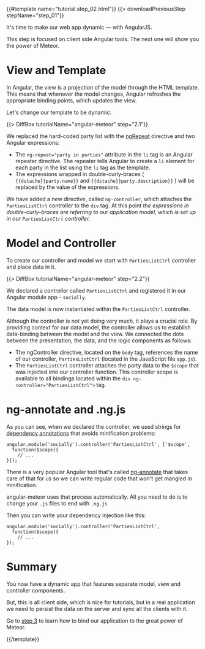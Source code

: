 {{#template name="tutorial.step_02.html"}}
{{> downloadPreviousStep stepName="step_01"}}

It's time to make our web app dynamic — with AngularJS.

This step is focused on client side Angular tools. The next one will show you the power of Meteor.

# View and Template

In Angular, the view is a projection of the model through the HTML template. This means that whenever the model changes, Angular refreshes the appropriate binding points, which updates the view.

Let's change our template to be dynamic:

{{> DiffBox tutorialName="angular-meteor" step="2.1"}}

We replaced the hard-coded party list with the [ngRepeat](https://docs.angularjs.org/api/ng/directive/ngRepeat) directive and two Angular expressions:

* The `ng-repeat="party in parties"` attribute in the `li` tag is an Angular repeater directive. The repeater tells Angular to create a `li` element for each party in the list using the `li` tag as the template.
* The expressions wrapped in double-curly-braces ( `{{dstache}}party.name}}` and `{{dstache}}party.description}}` ) will be replaced by the value of the expressions.

We have added a new directive, called `ng-controller`, which attaches the `PartiesListCtrl` controller to the `div` tag. At this point *the expressions in double-curly-braces are referring to our application model, which is set up in our `PartiesListCtrl` controller.*


# Model and Controller

To create our controller and model we start with `PartiesListCtrl` controller and place data in it.

{{> DiffBox tutorialName="angular-meteor" step="2.2"}}

We declared a controller called `PartiesListCtrl` and registered it in our Angular module app - `socially`.

The data model is now instantiated within the `PartiesListCtrl` controller.

Although the controller is not yet doing very much, it plays a crucial role. By providing context for our data model, the controller allows us to establish data-binding between the model and the view. We connected the dots between the presentation, the data, and the logic components as follows:

* The ngController directive, located on the `body` tag, references the name of our controller, `PartiesListCtrl` (located in the JavaScript file `app.js`).
* The `PartiesListCtrl` controller attaches the party data to the `$scope` that was injected into our controller function. This controller scope is available to all bindings located within the `div ng-controller="PartiesListCtrl">` tag.

# ng-annotate and .ng.js

As you can see, when we declared the controller, we used strings for [dependency annotations](https://docs.angularjs.org/guide/di#dependency-annotation) that avoids minification problems:

    angular.module('socially').controller('PartiesListCtrl', ['$scope',
      function($scope){
        // ...
    }]);

There is a very popular Angular tool that's called [ng-annotate](https://github.com/olov/ng-annotate) that takes care of that for us so we can write regular code that won't get mangled in minification.

angular-meteor uses that process automatically. All you need to do is to change your `.js` files to end with `.ng.js`

Then you can write your dependency injection like this:

    angular.module('socially').controller('PartiesListCtrl',
      function($scope){
        // ...
    });

# Summary

You now have a dynamic app that features separate model, view and controller components.

But, this is all client side, which is nice for tutorials, but in a real application we need to persist the data on the server and sync all the clients with it.

Go to [step 3](/tutorial/step_03) to learn how to bind our application to the great power of Meteor.

{{/template}}
